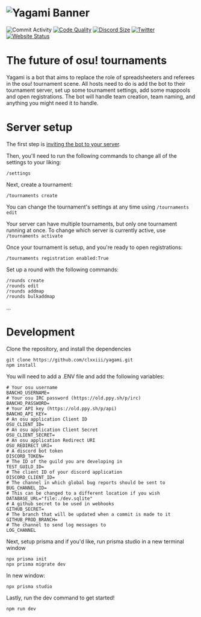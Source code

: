 # ![Yagami Banner](https://i.imgur.com/YRiIrgs.png)

![Commit Activity](https://img.shields.io/github/commit-activity/w/clxxiii/yagami?style=for-the-badge&color=F34E87&label=commits)
[![Code Quality](https://img.shields.io/lgtm/grade/javascript/github/clxxiii/yagami?color=F34E87&label=Code%20Quality&logo=LGTM&style=for-the-badge)](https://lgtm.com/projects/g/clxxiii/yagami)
[![Discord Size](https://img.shields.io/discord/958473297106985010?label=Discord&style=for-the-badge&color=F34E87&logo=discord)](https://yagami.clxxiii.dev/discord)
[![Twitter](https://img.shields.io/twitter/follow/clxxiii1?color=F34E87&label=Follow%20the%20dev&logo=Twitter&style=for-the-badge)](https://twitter.com/clxxiii1)
[![Website Status](https://img.shields.io/website?style=for-the-badge&url=https%3A%2F%2Fyagami.clxxiii.dev&up_color=F34E87&down_color=darkred)](https://yagami.clxxiii.dev)

# The future of osu! tournaments

Yagami is a bot that aims to replace the role of spreadsheeters and referees in the osu! tournament scene. All hosts need to do is add the bot to their tournament server, set up some tournament settings, add some mappools and open registrations. The bot will handle team creation, team naming, and anything you might need it to handle.

# Server setup

The first step is [inviting the bot to your server](https://yagami.clxxiii.dev/invite).

Then, you'll need to run the following commands to change all of the settings to your liking:

```
/settings
```

Next, create a tournament:

```
/tournaments create
```

You can change the tournament's settings at any time using `/tournaments edit`

Your server can have multiple tournaments, but only one tournament running at once.
To change which server is currently active, use `/tournaments activate`

Once your tournament is setup, and you're ready to open registrations:

```
/tournaments registration enabled:True
```

Set up a round with the following commands:

```
/rounds create
/rounds edit
/rounds addmap
/rounds bulkaddmap
```

...

# Development

Clone the repository, and install the dependencies

```
git clone https://github.com/clxxiii/yagami.git
npm install
```

You will need to add a .ENV file and add the following variables:

```env
# Your osu username
BANCHO_USERNAME=
# Your osu IRC password (https://old.ppy.sh/p/irc)
BANCHO_PASSWORD=
# Your API key (https://old.ppy.sh/p/api)
BANCHO_API_KEY=
# An osu application Client ID
OSU_CLIENT_ID=
# An osu application Client Secret
OSU_CLIENT_SECRET=
# An osu application Redirect URI
OSU_REDIRECT_URI=
# A discord bot token
DISCORD_TOKEN=
# The ID of the guild you are developing in
TEST_GUILD_ID=
# The client ID of your discord application
DISCORD_CLIENT_ID=
# The channel in which global bug reports should be sent to
BUG_CHANNEL_ID=
# This can be changed to a different location if you wish
DATABASE_URL="file:./dev.sqlite"
# A github secret to be used in webhooks
GITHUB_SECRET=
# The branch that will be updated when a commit is made to it
GITHUB_PROD_BRANCH=
# The channel to send log messages to
LOG_CHANNEL
```

Next, setup prisma and if you'd like, run prisma studio in a new terminal window

```
npx prisma init
npx prisma migrate dev
```

In new window:

```
npx prisma studio
```

Lastly, run the dev command to get started!

```
npm run dev
```
